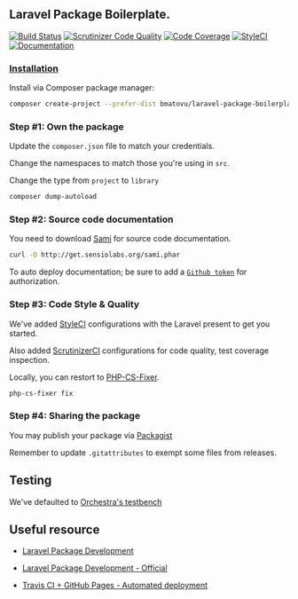 ## Laravel Package Boilerplate.

[![Build Status](https://travis-ci.org/mtvbrianking/laravel-package-boilerplate.svg?branch=master)](https://travis-ci.org/mtvbrianking/laravel-package-boilerplate)
[![Scrutinizer Code Quality](https://scrutinizer-ci.com/g/mtvbrianking/laravel-package-boilerplate/badges/quality-score.png?b=master)](https://scrutinizer-ci.com/g/mtvbrianking/laravel-package-boilerplate/?branch=master)
[![Code Coverage](https://scrutinizer-ci.com/g/mtvbrianking/laravel-package-boilerplate/badges/coverage.png?b=master)](https://scrutinizer-ci.com/g/mtvbrianking/laravel-package-boilerplate/?branch=master)
[![StyleCI](https://github.styleci.io/repos/230607368/shield?branch=master)](https://github.styleci.io/repos/230607368)
[![Documentation](https://img.shields.io/badge/Documentation-Blue)](https://mtvbrianking.github.io/laravel-package-boilerplate)

### [Installation](https://packagist.org/packages/bmatovu/laravel-package-boilerplate)

Install via Composer package manager:

```bash
composer create-project --prefer-dist bmatovu/laravel-package-boilerplate hello-world
```

### Step #1: Own the package

Update the `composer.json` file to match your credentials.

Change the namespaces to match those you're using in `src`.

Change the type from `project` to `library`

```bash
composer dump-autoload
```

### Step #2: Source code documentation

You need to download [Sami](https://github.com/FriendsOfPHP/Sami) for source code documentation.

```bash
curl -O http://get.sensiolabs.org/sami.phar
```

To auto deploy documentation; be sure to add a [`Github token`](https://github.com/settings/tokens) for authorization.

### Step #3: Code Style & Quality

We've added [StyleCI](https://styleci.io) configurations with the Laravel present to get you started.

Also added [ScrutinizerCI](https://scrutinizer-ci.com) configurations for code quality, test coverage inspection.

Locally, you can restort to [PHP-CS-Fixer](https://github.com/FriendsOfPHP/PHP-CS-Fixer).

```bash
php-cs-fixer fix
```

### Step #4: Sharing the package

You may publish your package via [Packagist](#)

Remember to update `.gitattributes` to exempt some files from releases.

## Testing

We've defaulted to [Orchestra's testbench](https://github.com/orchestral/testbench)

## Useful resource

- [Laravel Package Development](https://laravelpackage.com)

- [Laravel Package Development - Official](https://laravel.com/docs/master/packages)

- [Travis CI + GitHub Pages - Automated deployment](https://www.youtube.com/watch?v=BFpSD2eoXUk)

